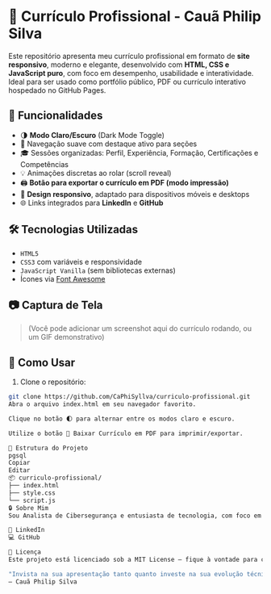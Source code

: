 # 💼 Currículo Profissional - Cauã Philip Silva

Este repositório apresenta meu currículo profissional em formato de **site responsivo**, moderno e elegante, desenvolvido com **HTML, CSS e JavaScript puro**, com foco em desempenho, usabilidade e interatividade.  
Ideal para ser usado como portfólio público, PDF ou currículo interativo hospedado no GitHub Pages.

## 📌 Funcionalidades

- 🌗 **Modo Claro/Escuro** (Dark Mode Toggle)
- 🎯 Navegação suave com destaque ativo para seções
- 🎓 Sessões organizadas: Perfil, Experiência, Formação, Certificações e Competências
- 💡 Animações discretas ao rolar (scroll reveal)
- 🖨️ **Botão para exportar o currículo em PDF (modo impressão)**
- 📱 **Design responsivo**, adaptado para dispositivos móveis e desktops
- 🌐 Links integrados para **LinkedIn** e **GitHub**

## 🛠️ Tecnologias Utilizadas

- `HTML5`
- `CSS3` com variáveis e responsividade
- `JavaScript Vanilla` (sem bibliotecas externas)
- Ícones via [Font Awesome](https://fontawesome.com/)

## 📷 Captura de Tela

> (Você pode adicionar um screenshot aqui do currículo rodando, ou um GIF demonstrativo)

## 🚀 Como Usar

1. Clone o repositório:
```bash
git clone https://github.com/CaPhiSyllva/curriculo-profissional.git
Abra o arquivo index.html em seu navegador favorito.

Clique no botão 🌓 para alternar entre os modos claro e escuro.

Utilize o botão 📄 Baixar Currículo em PDF para imprimir/exportar.

📁 Estrutura do Projeto
pgsql
Copiar
Editar
📦 curriculo-profissional/
├── index.html
├── style.css
└── script.js
🔒 Sobre Mim
Sou Analista de Cibersegurança e entusiasta de tecnologia, com foco em infraestrutura, segurança ofensiva e automação de processos. Busco constantemente alinhar boas práticas tradicionais com soluções modernas para garantir ambientes de TI robustos e resilientes.

🔗 LinkedIn
💻 GitHub

📄 Licença
Este projeto está licenciado sob a MIT License – fique à vontade para clonar, adaptar e usar no seu próprio portfólio.

"Invista na sua apresentação tanto quanto investe na sua evolução técnica."
— Cauã Philip Silva
